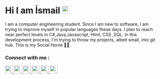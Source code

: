  <h1>Hi I am İsmail <img src="https://camo.githubusercontent.com/e8e7b06ecf583bc040eb60e44eb5b8e0ecc5421320a92929ce21522dbc34c891/68747470733a2f2f6d656469612e67697068792e636f6d2f6d656469612f6876524a434c467a6361737252346961377a2f67697068792e676966" width="25px" data-canonical-src="https://media.giphy.com/media/hvRJCLFzcasrR4ia7z/giphy.gif" style="max-width:100%;"></a></h1>

<p>I am a computer engineering student. Since I am new to software, I am trying to improve myself in popular languages these days. I plan to reach near perfect levels in C#,Java,Javascript, Html, CSS ,SQL. In this development process, I'm trying to throw my projects, albeit small, into git hub. This is my Social Home 🤟🏻. <p/>
  
<h3> Connect with me :</h3>

<a href="https://mail.google.com/ismaildedec@gmail.com" rel="nofollow">
  <img alt="guilyx | Twitter" width="25px" padding="15px" src="https://image.flaticon.com/icons/png/512/2965/2965306.png" style="max-width:100%;">
</a>
<a href="https://www.instagram.com/ismailddc/?hl=tr" rel="nofollow">
  <img alt="guilyx | Twitter" width="25px" src="https://image.flaticon.com/icons/png/512/1409/1409946.png" style="max-width:100%;">
</a>
<a href="https://www.linkedin.com/in/ismail-dedec-10a40b215/" rel="nofollow">
  <img alt="guilyx | Twitter" width="25px" src="https://image.flaticon.com/icons/png/512/1409/1409945.png" style="max-width:100%;">
</a>
<a href="https://twitter.com/ismailddc" rel="nofollow">
  <img alt="guilyx | Twitter" width="25px" src="https://image.flaticon.com/icons/png/512/1409/1409937.png" style="max-width:100%;">
</a>
<a href="https://github.com/ismaildedec" rel="nofollow">
  <img alt="guilyx | Twitter" width="25px" src="https://image.flaticon.com/icons/png/512/25/25657.png" style="max-width:100%;">
</a>
<a href="https:/https://medium.com/@ismaildedec" rel="nofollow">
  <img alt="guilyx | medium" width="25px" src="https://camo.githubusercontent.com/f95323b8e7b738d619d718d3758e772cb99708471af5da0a8a36edb1645fda64/68747470733a2f2f696d6167652e666c617469636f6e2e636f6d2f69636f6e732f706e672f3531322f323131312f323131313534332e706e67" data-canonical-src="https://image.flaticon.com/icons/png/512/2111/2111543.png" style="max-width: 100%;">
</a
